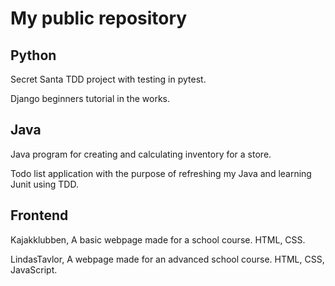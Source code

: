 # My public repository
## Python
Secret Santa TDD project with testing in pytest.

Django beginners tutorial in the works.

## Java
Java program for creating and calculating inventory for a store.

Todo list application with the purpose of refreshing my Java and learning Junit using TDD.

## Frontend
Kajakklubben, A basic webpage made for a school course. HTML, CSS.

LindasTavlor, A webpage made for an advanced school course. HTML, CSS, JavaScript.
